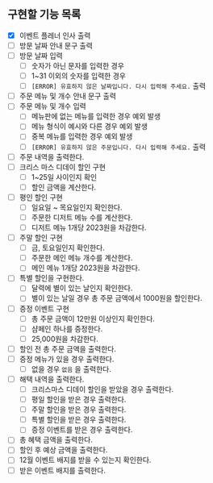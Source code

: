 ## 구현할 기능 목록

- [x] 이벤트 플레너 인사 출력
- [ ] 방문 날짜 안내 문구 출력
- [ ] 방문 날짜 입력
    - [ ] 숫자가 아닌 문자를 입력한 경우
    - [ ] 1~31 이외의 숫자를 입력한 경우
    - [ ] `[ERROR] 유효하지 않은 날짜입니다. 다시 입력해 주세요.` 출력
- [ ] 주문 메뉴 및 개수 안내 문구 출력
- [ ] 주문 메뉴 및 개수 입력
    - [ ] 메뉴판에 없는 메뉴를 입력한 경우 예외 발생
    - [ ] 메뉴 형식이 예시와 다른 경우 예외 발생
    - [ ] 중복 메뉴를 입력한 경우 예외 발생
    - [ ] `[ERROR] 유효하지 않은 주문입니다. 다시 입력해 주세요.` 출력
- [ ] 주문 내역을 출력한다.
- [ ] 크리스 마스 디데이 할인 구현
    - [ ] 1~25일 사이인지 확인
    - [ ] 할인 금액을 계산한다.
- [ ] 평인 할인 구현
    - [ ] 일요일 ~ 목요일인지 확인한다.
    - [ ] 주문한 디저트 메뉴 수를 계산한다.
    - [ ] 디저트 메뉴 1개당 2023원을 차감한다.
- [ ] 주말 할인 구현
    - [ ]  금, 토요일인지 확인한다.
    - [ ] 주문한 메인 메뉴 개수를 계산한다.
    - [ ] 메인 메뉴 1개당 2023원을 차감한다.
- [ ] 특별 할인을 구현한다.
    - [ ] 달력에 별이 있는 날인지 확인한다.
    - [ ] 별이 있는 날일 경우 총 주문 금액에서 1000원을 할인한다.
- [ ] 증정 이벤트 구현
    - [ ] 총 주문 금액이 12만원 이상인지 확인한다.
    - [ ] 샴페인 하나를 증정한다.
    - [ ] 25,000원을 차감한다.
- [ ] 할인 전 총 주문 금액을 출력한다.
- [ ] 증정 메뉴가 있을 경우 출력한다.
    - [ ] 없을 경우 `없음` 을 출력한다.
- [ ] 해택 내역을 출력한다.
    - [ ] 크리스마스 디데이 할인을 받았을 경우 출력한다.
    - [ ] 평일 할인을 받은 경우 출력한다.
    - [ ] 주말 할인을 받은 경우 출력한다.
    - [ ] 특별 할인을 받은 경우 출력한다.
    - [ ] 증정 이벤트를 받은 경우 출력한다.
- [ ] 총 혜택 금액을 출력한다.
- [ ] 할인 후 예상 금액을 출력한다.
- [ ] 12월 이벤트 배지를 받을 수 있는지 확인한다.
- [ ] 받은 이벤트 배지를 출력한다.
